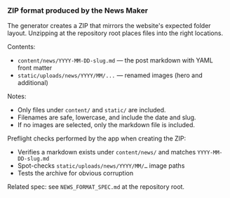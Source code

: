### ZIP format produced by the News Maker

The generator creates a ZIP that mirrors the website's expected folder layout. Unzipping at the repository root places files into the right locations.

Contents:
- `content/news/YYYY-MM-DD-slug.md` — the post markdown with YAML front matter
- `static/uploads/news/YYYY/MM/...` — renamed images (hero and additional)

Notes:
- Only files under `content/` and `static/` are included.
- Filenames are safe, lowercase, and include the date and slug.
- If no images are selected, only the markdown file is included.

Preflight checks performed by the app when creating the ZIP:
- Verifies a markdown exists under `content/news/` and matches `YYYY-MM-DD-slug.md`
- Spot-checks `static/uploads/news/YYYY/MM/…` image paths
- Tests the archive for obvious corruption

Related spec: see `NEWS_FORMAT_SPEC.md` at the repository root.

